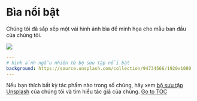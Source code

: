 # Bìa nổi bật

Chúng tôi đã sắp xếp một vài hình ảnh bìa để minh họa cho mẫu ban đầu của chúng tôi.

![](../public/covers.png)

```yaml
---
# hình ảnh ngẫu nhiên từ bộ sưu tập nổi bật
background: https://source.unsplash.com/collection/94734566/1920x1080
---
```

Nếu bạn thích bất kỳ tác phẩm nào trong số chúng, hãy xem [bộ sưu tập Unsplash](https://unsplash.com/collections/94734566/slidev) của chúng tôi và tìm hiểu tác giả của chúng.
<span style='float: footnote;'><a href="../index.html#toc">Go to TOC</a></span>
